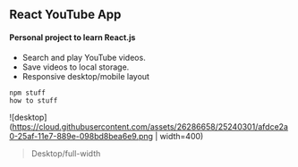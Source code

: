 ## React YouTube App

#### Personal project to learn React.js

- Search and play YouTube videos.
- Save videos to local storage.
- Responsive desktop/mobile layout

```
npm stuff
how to stuff

```
![desktop](https://cloud.githubusercontent.com/assets/26286658/25240301/afdce2a0-25af-11e7-889e-098bd8bea6e9.png | width=400)
> Desktop/full-width
